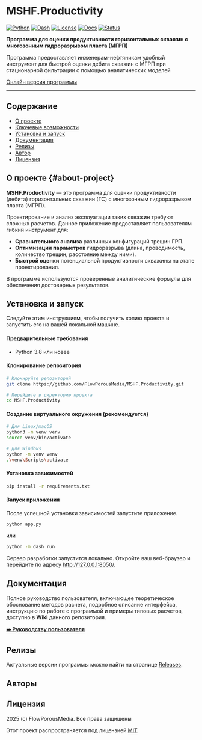 # MSHF.Productivity

[![Python](https://img.shields.io/badge/Python-3.8%2B-blue?logo=python)](https://www.python.org/)
[![Dash](https://img.shields.io/badge/Dash-2.0%2B-010101?logo=plotly)](https://dash.plotly.com/)
[![License](https://img.shields.io/badge/License-MIT-green.svg)](https://opensource.org/licenses/MIT)
[![Docs](https://img.shields.io/badge/User_Guide-Wiki-blue?logo=github)](https://github.com/your_username/FlowPM.SimpleProdMSHF/wiki)
[![Status](https://img.shields.io/badge/Status-Stable-brightgreen)]()

**Программа для оценки продуктивности горизонтальных скважин с многозонным гидроразрывом пласта (МГРП)**

Программа предоставляет инженерам-нефтяникам удобный инструмент для быстрой оценки дебита скважин с МГРП при стационарной фильтрации с помощью аналитических моделей

[Онлайн версия программы]()

---

## Содержание

* [О проекте](#about-project)
* [Ключевые возможности](#main-adventures)
* [Установка и запуск](#build-and-run)
* [Документация](#docs)
* [Релизы](#releases)
* [Автор](#authors)
* [Лицензия](#license)

## О проекте {#about-project}

**MSHF.Productivity** — это программа для оценки продуктивности (дебита) горизонтальных скважин (ГС) с многозонным гидроразрывом пласта (МГРП).

Проектирование и анализ эксплуатации таких скважин требуют сложных расчетов. Данное приложение предоставляет пользователям гибкий инструмент для:
-   **Сравнительного анализа** различных конфигураций трещин ГРП.
-   **Оптимизации параметров** гидроразрыва (длина, проводимость, количество трещин, расстояние между ними).
-   **Быстрой оценки** потенциальной продуктивности скважины на этапе проектирования.

В программе используются проверенные аналитические формулы для обеспечения достоверных результатов.

## Установка и запуск

Следуйте этим инструкциям, чтобы получить копию проекта и запустить его на вашей локальной машине.

#### Предварительные требования

*   Python 3.8 или новее

#### Клонирование репозитория

```bash
# Клонируйте репозиторий
git clone https://github.com/FlowPorousMedia/MSHF.Productivity.git

# Перейдите в директорию проекта
cd MSHF.Productivity
```

#### Создание виртуального окружения (рекомендуется)

```bash
# Для Linux/macOS
python3 -m venv venv
source venv/bin/activate

# Для Windows
python -m venv venv
.\venv\Scripts\activate
```

#### Установка зависимостей

```bash
pip install -r requirements.txt
```

#### Запуск приложения

После успешной установки зависимостей запустите приложение.

```bash
python app.py
```

или

```bash
python -m dash run
```

Сервер разработки запустится локально. Откройте ваш веб-браузер и перейдите по адресу http://127.0.0.1:8050/.

## Документация 
Полное руководство пользователя, включающее теоретическое обоснование методов расчета, подробное описание интерфейса, инструкцию по работе с программой и примеры типовых расчетов, доступно в **Wiki** данного репозитория.

**[➡️ Руководству пользователя](https://github.com/FlowPorousMedia/MSHF.Productivity/wiki)**

## Релизы

Актуальные версии программы можно найти на странице [Releases](https://github.com/FlowPorousMedia/MSHF.Productivity/releases).

## Авторы

## Лицензия

2025 (c) FlowPorousMedia. Все права защищены

Этот проект распространяется под лицензией [MIT](LICENSE.txt)
